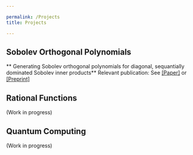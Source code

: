 ```yaml
---

permalink: /Projects
title: Projects

---
```

## Sobolev Orthogonal Polynomials ##

** Generating Sobolev orthogonal polynomials for diagonal, sequantially dominated Sobolev inner products**
Relevant publication: See <a href="https://doi.org/10.1007/s00211-023-01379-3" target="_blank" rel="noopener noreferrer">[Paper]</a> or <a href="https://arxiv.org/abs/2302.10691" target="_blank" rel="noopener noreferrer">[Preprint]</a>


## Rational Functions ##
(Work in progress)

## Quantum Computing ##
(Work in progress)

